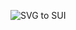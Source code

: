 
![SVG to SUI](https://github.com/mrgsdev/DesignCode/assets/157994617/e3e42c87-f4cd-4136-a038-4121118be833)
